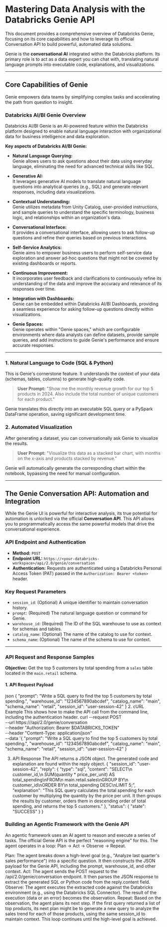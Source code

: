 # Mastering Data Analysis with the Databricks Genie API

This document provides a comprehensive overview of Databricks Genie, focusing on its core capabilities and how to leverage its official Conversation API to build powerful, automated data solutions.

Genie is the **conversational AI** integrated within the Databricks platform. Its primary role is to act as a data expert you can chat with, translating natural language prompts into executable code, explanations, and visualizations.

---

## Core Capabilities of Genie

Genie empowers data teams by simplifying complex tasks and accelerating the path from question to insight.

### Databricks AI/BI Genie Overview

Databricks AI/BI Genie is an AI-powered feature within the Databricks platform designed to enable natural language interaction with organizational data for business intelligence and data exploration.  

**Key aspects of Databricks AI/BI Genie:**

- **Natural Language Querying:**  
  Genie allows users to ask questions about their data using everyday language, eliminating the need for advanced technical skills like SQL.

- **Generative AI:**  
  It leverages generative AI models to translate natural language questions into analytical queries (e.g., SQL) and generate relevant responses, including data visualizations.

- **Contextual Understanding:**  
  Genie utilizes metadata from Unity Catalog, user-provided instructions, and sample queries to understand the specific terminology, business logic, and relationships within an organization's data.

- **Conversational Interface:**  
  It provides a conversational interface, allowing users to ask follow-up questions and refine their queries based on previous interactions.

- **Self-Service Analytics:**  
  Genie aims to empower business users to perform self-service data exploration and answer ad-hoc questions that might not be covered by existing dashboards or reports.

- **Continuous Improvement:**  
  It incorporates user feedback and clarifications to continuously refine its understanding of the data and improve the accuracy and relevance of its responses over time.

- **Integration with Dashboards:**  
  Genie can be embedded within Databricks AI/BI Dashboards, providing a seamless experience for asking follow-up questions directly within visualizations.

- **Genie Spaces:**  
  Genie operates within "Genie spaces," which are configurable environments where data analysts can define datasets, provide sample queries, and add instructions to guide Genie's performance and ensure accurate responses.

---

### 1. Natural Language to Code (SQL & Python)

This is Genie's cornerstone feature. It understands the context of your data (schemas, tables, columns) to generate high-quality code.

> **User Prompt:** "Show me the monthly revenue growth for our top 5 products in 2024. Also include the total number of unique customers for each product."

Genie translates this directly into an executable SQL query or a PySpark DataFrame operation, saving significant development time.

### 2. Automated Visualization

After generating a dataset, you can conversationally ask Genie to visualize the results.

> **User Prompt:** "Visualize this data as a stacked bar chart, with months on the x-axis and products stacked by revenue."

Genie will automatically generate the corresponding chart within the notebook, bypassing the need for manual configuration.

---

## The Genie Conversation API: Automation and Integration

While the Genie UI is powerful for interactive analysis, its true potential for automation is unlocked via the official **Conversation API**. This API allows you to programmatically access the same powerful models that drive the conversational experience.

### API Endpoint and Authentication

* **Method:** `POST`  
* **Endpoint URL:** `https://<your-databricks-workspace>/api/2.0/genie/conversation`  
* **Authentication:** Requests are authenticated using a Databricks Personal Access Token (PAT) passed in the `Authorization: Bearer <token>` header.  

### Key Request Parameters

* `session_id`: (Optional) A unique identifier to maintain conversation history.  
* `prompt`: (Required) The natural language question or command for Genie.  
* `warehouse_id`: (Required) The ID of the SQL warehouse to use as context for schemas and tables.  
* `catalog_name`: (Optional) The name of the catalog to use for context.  
* `schema_name`: (Optional) The name of the schema to use for context.  

---

### API Request and Response Samples

**Objective:** Get the top 5 customers by total spending from a `sales` table located in the `main.retail` schema.

#### 1. API Request Payload

json
{
  "prompt": "Write a SQL query to find the top 5 customers by total spending.",
  "warehouse_id": "1234567890abcdef",
  "catalog_name": "main",
  "schema_name": "retail",
  "session_id": "user-session-42"
}
2. cURL Example
This shows how to make the API call from the command line, including the authentication header.
curl --request POST \
  --url https://<your-databricks-workspace>/api/2.0/genie/conversation \
  --header "Authorization: Bearer $DATABRICKS_TOKEN" \
  --header "Content-Type: application/json" \
  --data '{
    "prompt": "Write a SQL query to find the top 5 customers by total spending.",
    "warehouse_id": "1234567890abcdef",
    "catalog_name": "main",
    "schema_name": "retail",
    "session_id": "user-session-42"
  }
  
3. API Response
The API returns a JSON object. The generated code and explanation are found within the reply object.
{
  "session_id": "user-session-42",
  "reply": {
    "type": "sql",
    "content": "SELECT\n  customer_id,\n  SUM(quantity * price_per_unit) AS total_spending\nFROM\n  main.retail.sales\nGROUP BY\n  customer_id\nORDER BY\n  total_spending DESC\nLIMIT 5;",
    "explanation": "This SQL query calculates the total spending for each customer by multiplying the quantity by the price per unit. It then groups the results by customer, orders them in descending order of total spending, and returns the top 5 customers."
  },
  "status": {
    "state": "SUCCESS"
  }
}


### Building an Agentic Framework with the Genie API
An agentic framework uses an AI agent to reason and execute a series of tasks. The official Genie API is the perfect "reasoning engine" for this.
The agent operates in a loop: Plan → Act → Observe → Repeat.

Plan: The agent breaks down a high-level goal (e.g., "Analyze last quarter's sales performance") into a specific question. It then constructs the JSON payload for the Genie API, including the prompt, warehouse_id, and other context.
Act: The agent sends the POST request to the /api/2.0/genie/conversation endpoint. It then parses the JSON response to extract the generated SQL or Python code from the reply.content field.
Observe: The agent executes the extracted code against the Databricks environment (e.g., using the Databricks SQL Connector). The result of the execution (data or an error) becomes the observation.
Repeat: Based on the observation, the agent plans its next step. If the first query returned a list of top products, its next plan might be to generate a new query to analyze the sales trend for each of those products, using the same session_id to maintain context. This loop continues until the high-level goal is achieved.

